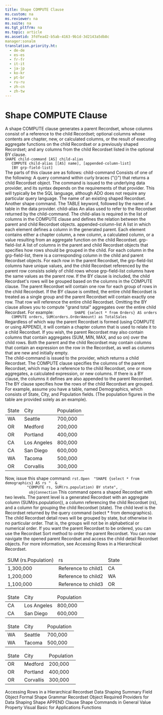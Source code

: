 ```yaml
---
title: Shape COMPUTE Clause
ms.custom: na
ms.reviewer: na
ms.suite: na
ms.tgt_pltfrm: na
ms.topic: article
ms.assetid: 3fdfead2-b5ab-4163-9b1d-3d2143a5db8c
manager:sonalm
translation.priority.ht: 
  - de-de
  - es-es
  - fr-fr
  - it-it
  - ja-jp
  - ko-kr
  - pt-br
  - ru-ru
  - zh-cn
  - zh-tw
---
```

# Shape COMPUTE Clause
<?xml version="1.0" encoding="utf-8"?>
<developerReferenceWithoutSyntaxDocument xmlns="http://ddue.schemas.microsoft.com/authoring/2003/5" xmlns:xlink="http://www.w3.org/1999/xlink" xmlns:xsi="http://www.w3.org/2001/XMLSchema-instance" xsi:schemaLocation="http://ddue.schemas.microsoft.com/authoring/2003/5 http://dduestorage.blob.core.windows.net/ddueschema/developer.xsd">
  <introduction>
    <para>A shape COMPUTE clause generates a parent <legacyBold>Recordset</legacyBold>, whose columns consist of a reference to the child <legacyBold>Recordset</legacyBold>; optional columns whose contents are chapter, new, or calculated columns, or the result of executing aggregate functions on the child <legacyBold>Recordset</legacyBold> or a previously shaped <legacyBold>Recordset</legacyBold>; and any columns from the child <legacyBold>Recordset</legacyBold> listed in the optional BY clause.</para>
  </introduction>
  <section>
    <title>Syntax</title>
    <content>
      <code>SHAPE <legacyItalic>child-command</legacyItalic> [AS] <legacyItalic>child-alias</legacyItalic>
   COMPUTE <legacyItalic>child-alias</legacyItalic> [[AS] <legacyItalic>name</legacyItalic>], [<legacyItalic>appended-column-list</legacyItalic>]
   [BY <legacyItalic>grp-field-list</legacyItalic>]</code>
    </content>
  </section>
  <section>
    <title>Description</title>
    <content>
      <para>The parts of this clause are as follows:  </para>
      <definitionTable>
        <definedTerm> <legacyItalic>child-command</legacyItalic> </definedTerm>
        <definition>
          <para>Consists of one of the following:</para>
          <list class="bullet">
            <listItem>
              <para>A query command within curly braces ("{}") that returns a child <legacyBold>Recordset</legacyBold> object. The command is issued to the underlying data provider, and its syntax depends on the requirements of that provider. This will typically be the SQL language, although ADO does not require any particular query language.</para>
            </listItem>
            <listItem>
              <para>The name of an existing shaped <legacyBold>Recordset</legacyBold>.</para>
            </listItem>
            <listItem>
              <para>Another shape command.</para>
            </listItem>
            <listItem>
              <para>The TABLE keyword, followed by the name of a table in the data provider.</para>
            </listItem>
          </list>
        </definition>
        <definedTerm> <legacyItalic>child-alias</legacyItalic> </definedTerm>
        <definition>
          <para>An alias used to refer to the <legacyBold>Recordset</legacyBold> returned by the <legacyItalic>child-command.</legacyItalic> The <legacyItalic>child-alias</legacyItalic> is required in the list of columns in the COMPUTE clause and defines the relation between the parent and child <legacyBold>Recordset</legacyBold> objects.</para>
        </definition>
        <definedTerm> <legacyItalic>appended-column-list</legacyItalic> </definedTerm>
        <definition>
          <para>A list in which each element defines a column in the generated parent. Each element contains either a chapter column, a new column, a calculated column, or a value resulting from an aggregate function on the child <legacyBold>Recordset</legacyBold>.</para>
        </definition>
        <definedTerm> <legacyItalic>grp-field-list</legacyItalic> </definedTerm>
        <definition>
          <para>A list of columns in the parent and child <legacyBold>Recordset</legacyBold> objects that specifies how rows should be grouped in the child.</para>
          <para>For each column in the <legacyItalic>grp-field-list,</legacyItalic> there is a corresponding column in the child and parent <legacyBold>Recordset</legacyBold> objects. For each row in the parent <legacyBold>Recordset</legacyBold>, the <legacyItalic>grp-field-list</legacyItalic> columns have unique values, and the child <legacyBold>Recordset</legacyBold> referenced by the parent row consists solely of child rows whose <legacyItalic>grp-field-list</legacyItalic> columns have the same values as the parent row. </para>
        </definition>
      </definitionTable>
      <para>If the BY clause is included, the child <legacyBold>Recordset</legacyBold>'s rows will be grouped based on the columns in the COMPUTE clause. The parent <legacyBold>Recordset</legacyBold> will contain one row for each group of rows in the child <legacyBold>Recordset</legacyBold>.</para>
      <para>If the BY clause is omitted, the entire child <legacyBold>Recordset</legacyBold> is treated as a single group and the parent <legacyBold>Recordset</legacyBold> will contain exactly one row. That row will reference the entire child <legacyBold>Recordset</legacyBold>. Omitting the BY clause allows you to compute "grand total" aggregates over the entire child <legacyBold>Recordset</legacyBold>.</para>
      <para>For example:</para>
      <code>         SHAPE {select * from Orders} AS orders             COMPUTE orders, SUM(orders.OrderAmount) as TotalSales       </code>
      <para>Regardless of which way the parent <legacyBold>Recordset</legacyBold> is formed (using COMPUTE or using APPEND), it will contain a chapter column that is used to relate it to a child <legacyBold>Recordset</legacyBold>. If you wish, the parent <legacyBold>Recordset</legacyBold> may also contain columns that contain aggregates (SUM, MIN, MAX, and so on) over the child rows. Both the parent and the child <legacyBold>Recordset</legacyBold> may contain columns that contain an expression on the row in the <legacyBold>Recordset</legacyBold>, as well as columns that are new and initially empty.</para>
    </content>
  </section>
  <section>
    <title>Operation</title>
    <content>
      <para>The <legacyItalic>child-command</legacyItalic> is issued to the provider, which returns a child <legacyBold>Recordset</legacyBold>.</para>
      <para>The COMPUTE clause specifies the columns of the parent <legacyBold>Recordset</legacyBold>, which may be a reference to the child <legacyBold>Recordset</legacyBold>, one or more aggregates, a calculated expression, or new columns. If there is a BY clause, the columns it defines are also appended to the parent <legacyBold>Recordset</legacyBold>. The BY clause specifies how the rows of the child <legacyBold>Recordset</legacyBold> are grouped.</para>
      <para>For example, assume you have a table, named Demographics, which consists of State, City, and Population fields. (The population figures in the table are provided solely as an example).</para>
      <table xmlns:caps="http://schemas.microsoft.com/build/caps/2013/11">
        <thead>
          <tr>
            <TD>
              <para>State</para>
            </TD>
            <TD>
              <para>City</para>
            </TD>
            <TD>
              <para>Population</para>
            </TD>
          </tr>
        </thead>
        <tbody>
          <tr>
            <TD>
              <para>WA</para>
            </TD>
            <TD>
              <para>Seattle</para>
            </TD>
            <TD>
              <para>700,000</para>
            </TD>
          </tr>
          <tr>
            <TD>
              <para>OR</para>
            </TD>
            <TD>
              <para>Medford</para>
            </TD>
            <TD>
              <para>200,000</para>
            </TD>
          </tr>
          <tr>
            <TD>
              <para>OR</para>
            </TD>
            <TD>
              <para>Portland</para>
            </TD>
            <TD>
              <para>400,000</para>
            </TD>
          </tr>
          <tr>
            <TD>
              <para>CA</para>
            </TD>
            <TD>
              <para>Los Angeles</para>
            </TD>
            <TD>
              <para>800,000</para>
            </TD>
          </tr>
          <tr>
            <TD>
              <para>CA</para>
            </TD>
            <TD>
              <para>San Diego</para>
            </TD>
            <TD>
              <para>600,000</para>
            </TD>
          </tr>
          <tr>
            <TD>
              <para>WA</para>
            </TD>
            <TD>
              <para>Tacoma</para>
            </TD>
            <TD>
              <para>500,000</para>
            </TD>
          </tr>
          <tr>
            <TD>
              <para>OR</para>
            </TD>
            <TD>
              <para>Corvallis</para>
            </TD>
            <TD>
              <para>300,000</para>
            </TD>
          </tr>
        </tbody>
      </table>
      <para>Now, issue this shape command:</para>
      <code>rst.Open  "SHAPE {select * from demographics} AS rs "  &amp; _
          "COMPUTE rs, SUM(rs.population) BY state", _
           objConnection</code>
      <para>This command opens a shaped <legacyBold>Recordset</legacyBold> with two levels. The parent level is a generated <legacyBold>Recordset</legacyBold> with an aggregate column (<codeInline>SUM(rs.population)</codeInline>), a column referencing the child <legacyBold>Recordset</legacyBold> (<codeInline>rs</codeInline>), and a column for grouping the child <legacyBold>Recordset</legacyBold> (<codeInline>state</codeInline>). The child level is the <legacyBold>Recordset</legacyBold> returned by the query command (<codeInline>select * from demographics</codeInline>).</para>
      <para>The child <legacyBold>Recordset</legacyBold> detail rows will be grouped by state, but otherwise in no particular order. That is, the groups will not be in alphabetical or numerical order. If you want the parent <legacyBold>Recordset</legacyBold> to be ordered, you can use the <legacyBold>Recordset</legacyBold> <legacyBold>Sort</legacyBold> method to order the parent <legacyBold>Recordset</legacyBold>.</para>
      <para>You can now navigate the opened parent <legacyBold>Recordset</legacyBold> and access the child detail <legacyBold>Recordset</legacyBold> objects. For more information, see <legacyLink xlink:href="25f1d2a1-6d5e-4457-aa07-5db5c75dee18">Accessing Rows in a Hierarchical Recordset</legacyLink>.</para>
    </content>
  </section>
  <section>
    <title>Resultant Parent and Child Detail Recordsets</title>
    <content />
    <sections>
      <section>
        <title>Parent</title>
        <content>
          <table xmlns:caps="http://schemas.microsoft.com/build/caps/2013/11">
            <thead>
              <tr>
                <TD>
                  <para>SUM (rs.Population)</para>
                </TD>
                <TD>
                  <para>rs</para>
                </TD>
                <TD>
                  <para>State</para>
                </TD>
              </tr>
            </thead>
            <tbody>
              <tr>
                <TD>
                  <para>1,300,000</para>
                </TD>
                <TD>
                  <para>Reference to child1</para>
                </TD>
                <TD>
                  <para>CA</para>
                </TD>
              </tr>
              <tr>
                <TD>
                  <para>1,200,000</para>
                </TD>
                <TD>
                  <para>Reference to child2</para>
                </TD>
                <TD>
                  <para>WA</para>
                </TD>
              </tr>
              <tr>
                <TD>
                  <para>1,100,000</para>
                </TD>
                <TD>
                  <para>Reference to child3</para>
                </TD>
                <TD>
                  <para>OR</para>
                </TD>
              </tr>
            </tbody>
          </table>
        </content>
      </section>
    </sections>
  </section>
  <section>
    <title>Child1</title>
    <content>
      <table xmlns:caps="http://schemas.microsoft.com/build/caps/2013/11">
        <thead>
          <tr>
            <TD>
              <para>State</para>
            </TD>
            <TD>
              <para>City</para>
            </TD>
            <TD>
              <para>Population</para>
            </TD>
          </tr>
        </thead>
        <tbody>
          <tr>
            <TD>
              <para>CA</para>
            </TD>
            <TD>
              <para>Los Angeles</para>
            </TD>
            <TD>
              <para>800,000</para>
            </TD>
          </tr>
          <tr>
            <TD>
              <para>CA</para>
            </TD>
            <TD>
              <para>San Diego</para>
            </TD>
            <TD>
              <para>600,000</para>
            </TD>
          </tr>
        </tbody>
      </table>
    </content>
  </section>
  <section>
    <title>Child2</title>
    <content>
      <table xmlns:caps="http://schemas.microsoft.com/build/caps/2013/11">
        <thead>
          <tr>
            <TD>
              <para>State</para>
            </TD>
            <TD>
              <para>City</para>
            </TD>
            <TD>
              <para>Population</para>
            </TD>
          </tr>
        </thead>
        <tbody>
          <tr>
            <TD>
              <para>WA</para>
            </TD>
            <TD>
              <para>Seattle</para>
            </TD>
            <TD>
              <para>700,000</para>
            </TD>
          </tr>
          <tr>
            <TD>
              <para>WA</para>
            </TD>
            <TD>
              <para>Tacoma</para>
            </TD>
            <TD>
              <para>500,000</para>
            </TD>
          </tr>
        </tbody>
      </table>
    </content>
  </section>
  <section>
    <title>Child3</title>
    <content>
      <table xmlns:caps="http://schemas.microsoft.com/build/caps/2013/11">
        <thead>
          <tr>
            <TD>
              <para>State</para>
            </TD>
            <TD>
              <para>City</para>
            </TD>
            <TD>
              <para>Population</para>
            </TD>
          </tr>
        </thead>
        <tbody>
          <tr>
            <TD>
              <para>OR</para>
            </TD>
            <TD>
              <para>Medford</para>
            </TD>
            <TD>
              <para>200,000</para>
            </TD>
          </tr>
          <tr>
            <TD>
              <para>OR</para>
            </TD>
            <TD>
              <para>Portland</para>
            </TD>
            <TD>
              <para>400,000</para>
            </TD>
          </tr>
          <tr>
            <TD>
              <para>OR</para>
            </TD>
            <TD>
              <para>Corvallis</para>
            </TD>
            <TD>
              <para>300,000</para>
            </TD>
          </tr>
        </tbody>
      </table>
    </content>
  </section>
  <relatedTopics>
<link xlink:href="25f1d2a1-6d5e-4457-aa07-5db5c75dee18">Accessing Rows in a Hierarchical Recordset</link>
<link xlink:href="4cb5fd29-4e56-46ac-ae48-a6771c321c0c">Data Shaping Summary</link>
<link xlink:href="b10a72fc-3c4b-4186-a70b-993dc9f7a092">Field Object</link>
<link xlink:href="ea691475-0f03-4abe-a785-b77e77712d1d">Formal Shape Grammar</link>
<link xlink:href="ede1415f-c3df-4cc5-a05b-2576b2b84b60">Recordset Object</link>
<link xlink:href="d49d48d2-ac2d-4c11-895c-5a149b444620">Required Providers for Data Shaping</link>
<link xlink:href="f90fcf55-6b24-401d-94e1-d65bd24bd342">Shape APPEND Clause</link>
<link xlink:href="1fac7831-a187-4b15-9b43-aad380c5556c">Shape Commands in General</link>
<link xlink:href="48919c74-86d4-462e-99b9-8854ceb8d683">Value Property</link>
<link xlink:href="ccbdea9d-f9cf-4b0c-ade2-2d65311e12dc">Visual Basic for Applications Functions</link>
</relatedTopics>
</developerReferenceWithoutSyntaxDocument>